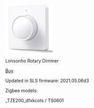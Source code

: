 ![icon](icon.png)

Lonsonho Rotary Dimmer

[Buy](http://alli.pub/5rb6vx)

Updated in SLS firmware: 2021.05.06d3

Zigbee models:

_TZE200_dfxkcots / TS0601
